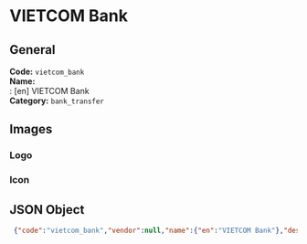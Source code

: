 # VIETCOM Bank 
## General 
**Code:** `vietcom_bank`  
**Name:**  
:	[en] VIETCOM Bank  
**Category:** `bank_transfer`  
## Images 
### Logo 
### Icon 
## JSON Object 
```json
 {"code":"vietcom_bank","vendor":null,"name":{"en":"VIETCOM Bank"},"description":null,"countries":null,"category":"bank_transfer"}```  
